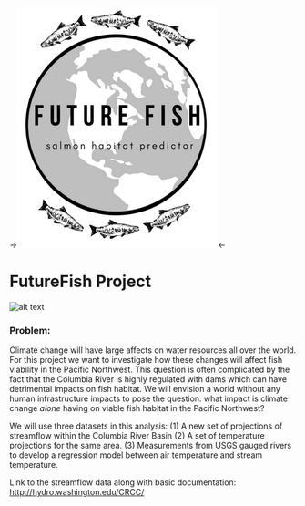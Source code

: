 ->![alt text](./Docs/logo/FutureFish_3.png)<-

# FutureFish Project

![alt text](http://hydro.washington.edu/CRCC/assets/img/CRBaerial.jpg)

### Problem:
Climate change will have large affects on water resources all over the world. For this project we want to investigate how these changes will affect fish viability in the Pacific Northwest. This question is often complicated by the fact that the Columbia River is highly regulated with dams which can have detrimental impacts on fish habitat. We will envision a world without any human infrastructure impacts to pose the question: what impact is climate change _alone_ having on viable fish habitat in the Pacific Northwest?

We will use three datasets in this analysis:
(1) A new set of projections of streamflow within the Columbia River Basin
(2) A set of temperature projections for the same area.
(3) Measurements from USGS gauged rivers to develop a regression model between air temperature and stream temperature.

Link to the streamflow data along with basic documentation: http://hydro.washington.edu/CRCC/
